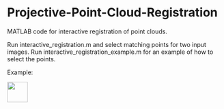 # Projective-Point-Cloud-Registration


MATLAB code for interactive registration of point clouds.

Run interactive_registration.m and select matching points
for two input images. Run interactive_registration_example.m for 
an example of how to select the points. 


Example:


<img src="https://github.com/ambient-space/Projective-Point-Cloud-Registration/blob/master/647_conv.png" width="48">
